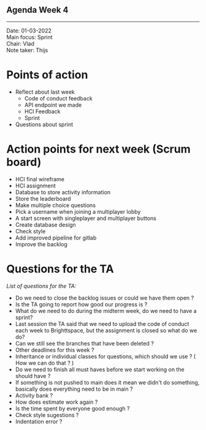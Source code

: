## Agenda Week 4

---

Date:           01-03-2022\
Main focus:     Sprint\
Chair:          Vlad\
Note taker:     Thijs


# Points of action
- Reflect about last week 
	- Code of conduct feedback
	- API endpoint we made
	- HCI Feedback
	- Sprint 
- Questions about sprint
  

# Action points for next week (Scrum board)
- HCI final wireframe
- HCI assignment
- Database to store activity information
- Store the leaderboard
- Make multiple choice questions
- Pick a username when joining a multiplayer lobby
- A start screen with singleplayer and multiplayer buttons
- Create database design
- Check style
- Add improved pipeline for gitlab
- Improve the backlog

# Questions for the TA
*List of questions for the TA:*
- Do we need to close the backlog issues or could we have them open ?
- Is the TA going to report how good our progress is ?
- What do we need to do during the midterm week, do we need to have a sprint?
- Last session the TA said that we need to upload the code of conduct each week to Brighttspace, but the assignment is closed so what do we do?
- Can we still see the branches that have been deleted ?
- Other deadlines for this week ?
- Inheritance or individual classes for questions, which should we use ? ( How we can do that ? )
- Do we need to finish all must haves before we start working on the should have ?
- If something is not pushed to main does it mean we didn't do something, basically does everything need to be in main ?
- Activity bank ?
- How does estimate work again ?
- Is the time spent by everyone good enough ?
- Check style sugestions ?
- Indentation error ?